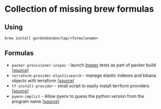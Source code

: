 # Collection of missing brew formulas

## Using

```
brew install gordonbondon/tap/<formulaname>
```

## Formulas

* `packer-provisioner-inspec` - launch [inspec](https://www.inspec.io/) tests as part of packer build [[source](https://github.com/devinturner/packer-provisioner-inspec)]
* `terraform-provider-elasticsearch` - manage elastic indexes and kibana objects with terraform [[source](https://github.com/phillbaker/terraform-provider-elasticsearch)]
* `tf-install-provider` - small script to easily install terrform providers [[source](https://gist.github.com/drewsonne/693feb5278af158690cf65b1cb7d0e86)]
* `pyenv-implict` - Allow pyenv to guess the python version from the program name [[source](https://github.com/concordusapps/pyenv-implict)]

